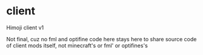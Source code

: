 # client
Himoji client v1

Not final, cuz no fml and optifine code here
stays here to share source code of client mods itself, not minecraft's or fml' or optifines's
